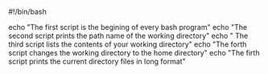 #!/bin/bash

echo "The first script is the begining of every bash program"
echo "The second script prints the path name of the working directory"
echo " The third script lists the contents of your working directory"
echo "The forth script changes the working directory to the home directory"
echo "The firth script prints the current directory files in long format"
